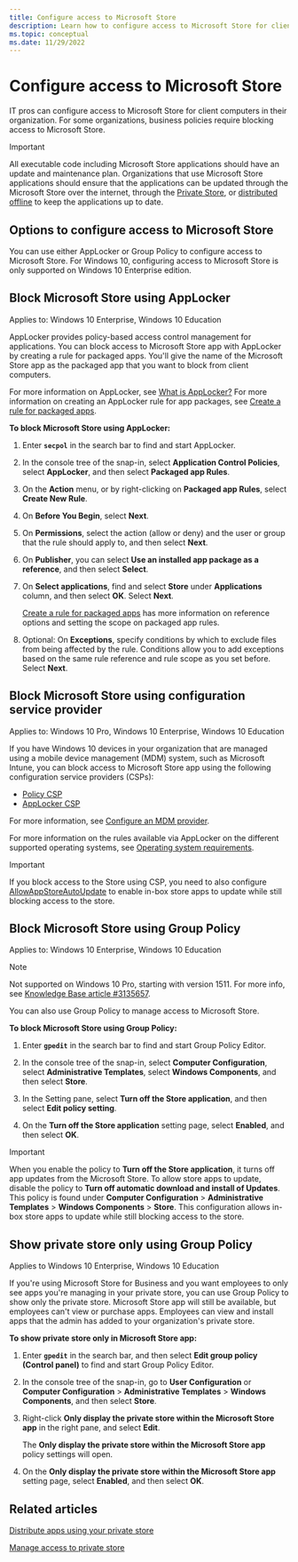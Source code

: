 ```yaml
---
title: Configure access to Microsoft Store
description: Learn how to configure access to Microsoft Store for client computers and mobile devices in your organization.
ms.topic: conceptual
ms.date: 11/29/2022
--- 
```


# Configure access to Microsoft Store 

IT pros can configure access to Microsoft Store for client computers in their organization. For some organizations, business policies require blocking access to Microsoft Store. 

> [!IMPORTANT]
> All executable code including Microsoft Store applications should have an update and maintenance plan.  Organizations that use Microsoft Store applications should ensure that the applications can be updated through the Microsoft Store over the internet, through the [Private Store](/microsoft-store/distribute-apps-from-your-private-store), or [distributed offline](/microsoft-store/distribute-offline-apps) to keep the applications up to date. 

## Options to configure access to Microsoft Store 

You can use either AppLocker or Group Policy to configure access to Microsoft Store. For Windows 10, configuring access to Microsoft Store is only supported on Windows 10 Enterprise edition. 

## Block Microsoft Store using AppLocker 

Applies to: Windows 10 Enterprise, Windows 10 Education 

AppLocker provides policy-based access control management for applications. You can block access to Microsoft Store app with AppLocker by creating a rule for packaged apps. You'll give the name of the Microsoft Store app as the packaged app that you want to block from client computers. 

For more information on AppLocker, see [What is AppLocker?](/windows/device-security/applocker/what-is-applocker) For more information on creating an AppLocker rule for app packages, see [Create a rule for packaged apps](/windows/device-security/applocker/create-a-rule-for-packaged-apps). 

**To block Microsoft Store using AppLocker:** 

1. Enter **`secpol`** in the search bar to find and start AppLocker. 

2. In the console tree of the snap-in, select **Application Control Policies**, select **AppLocker**, and then select **Packaged app Rules**. 

3. On the **Action** menu, or by right-clicking on **Packaged app Rules**, select **Create New Rule**. 

4. On **Before You Begin**, select **Next**. 

5. On **Permissions**, select the action (allow or deny) and the user or group that the rule should apply to, and then select **Next**. 

6. On **Publisher**, you can select **Use an installed app package as a reference**, and then select **Select**. 

7. On **Select applications**, find and select **Store** under **Applications** column, and then select **OK**. Select **Next**. 

    [Create a rule for packaged apps](/windows/device-security/applocker/create-a-rule-for-packaged-apps) has more information on reference options and setting the scope on packaged app rules. 

8. Optional: On **Exceptions**, specify conditions by which to exclude files from being affected by the rule. Conditions allow you to add exceptions based on the same rule reference and rule scope as you set before. Select **Next**. 

## Block Microsoft Store using configuration service provider 

Applies to: Windows 10 Pro, Windows 10 Enterprise, Windows 10 Education 

If you have Windows 10 devices in your organization that are managed using a mobile device management (MDM) system, such as Microsoft Intune, you can block access to Microsoft Store app using the following configuration service providers (CSPs): 

- [Policy CSP](/windows/client-management/mdm/policy-configuration-service-provider)
- [AppLocker CSP](/windows/client-management/mdm/applocker-csp) 

For more information, see [Configure an MDM provider](/microsoft-store/configure-mdm-provider-microsoft-store-for-business). 

For more information on the rules available via AppLocker on the different supported operating systems, see [Operating system requirements](/windows/security/threat-protection/windows-defender-application-control/applocker/requirements-to-use-applocker#operating-system-requirements). 

> [!IMPORTANT]
> If you block access to the Store using CSP, you need to also configure [AllowAppStoreAutoUpdate](/windows/client-management/mdm/policy-csp-applicationmanagement#applicationmanagement-allowappstoreautoupdate) to enable in-box store apps to update while still blocking access to the store. 

## Block Microsoft Store using Group Policy 

Applies to: Windows 10 Enterprise, Windows 10 Education 

> [!NOTE]
> Not supported on Windows 10 Pro, starting with version 1511. For more info, see [Knowledge Base article #3135657](/troubleshoot/windows-client/group-policy/cannot-disable-microsoft-store). 

You can also use Group Policy to manage access to Microsoft Store. 

**To block Microsoft Store using Group Policy:** 

1. Enter **`gpedit`** in the search bar to find and start Group Policy Editor. 

2. In the console tree of the snap-in, select **Computer Configuration**, select **Administrative Templates**, select **Windows Components**, and then select **Store**. 

3. In the Setting pane, select **Turn off the Store application**, and then select **Edit policy setting**. 

4. On the **Turn off the Store application** setting page, select **Enabled**, and then select **OK**. 

> [!IMPORTANT]
> When you enable the policy to **Turn off the Store application**, it turns off app updates from the Microsoft Store. To allow store apps to update, disable the policy to **Turn off automatic download and install of Updates**. This policy is found under **Computer Configuration** > **Administrative Templates** > **Windows Components** > **Store**. This configuration allows in-box store apps to update while still blocking access to the store. 

## Show private store only using Group Policy 

Applies to Windows 10 Enterprise, Windows 10 Education 

If you're using Microsoft Store for Business and you want employees to only see apps you're managing in your private store, you can use Group Policy to show only the private store. Microsoft Store app will still be available, but employees can't view or purchase apps. Employees can view and install apps that the admin has added to your organization's private store. 

**To show private store only in Microsoft Store app:** 

1. Enter **`gpedit`** in the search bar, and then select **Edit group policy (Control panel)** to find and start Group Policy Editor. 

2. In the console tree of the snap-in, go to **User Configuration** or **Computer Configuration** > **Administrative Templates** > **Windows Components**, and then select **Store**. 

3. Right-click **Only display the private store within the Microsoft Store app** in the right pane, and select **Edit**. 

    The **Only display the private store within the Microsoft Store app** policy settings will open. 

4. On the **Only display the private store within the Microsoft Store app** setting page, select **Enabled**, and then select **OK**. 

## Related articles 

[Distribute apps using your private store](/microsoft-store/distribute-apps-from-your-private-store) 

[Manage access to private store](/microsoft-store/manage-access-to-private-store)
